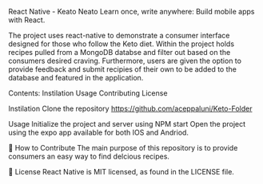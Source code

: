 React Native - Keato Neato
Learn once, write anywhere:
Build mobile apps with React.

The project uses react-native to demonstrate a consumer interface designed for those who follow the Keto diet. Within the project holds recipes pulled from
a MongoDB databse and filter out based on the consumers desired craving. Furthermore, users are given the option to provide feedback and submit recipies
of their own to be added to the database and featured in the application. 

Contents:
Instilation 
Usage 
Contributing
License

Instilation 
Clone the repository https://github.com/aceppaluni/Keto-Folder

Usage
Initialize the project and server using NPM start
Open the project using the expo app available for both IOS and Andriod. 

👏 How to Contribute
The main purpose of this repository is to provide consumers an easy way to find delcious recipes. 

📄 License
React Native is MIT licensed, as found in the LICENSE file.
